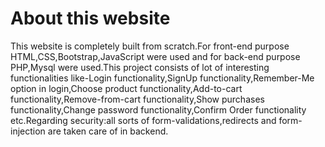 # About this website
This website is completely built from scratch.For front-end purpose HTML,CSS,Bootstrap,JavaScript were used and for back-end purpose PHP,Mysql were used.This project consists of lot of interesting functionalities like-Login functionality,SignUp functionality,Remember-Me option in login,Choose product functionality,Add-to-cart functionality,Remove-from-cart functionality,Show purchases functionality,Change password functionality,Confirm Order functionality etc.Regarding security:all sorts of form-validations,redirects and form-injection are taken care of in backend.
